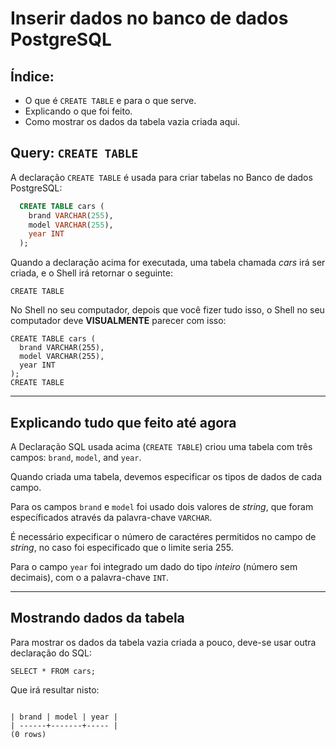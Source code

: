 # Inserir dados no banco de dados PostgreSQL

## Índice: 
- O que é `CREATE TABLE` e para o que serve.
- Explicando o que foi feito.
- Como mostrar os dados da tabela vazia criada aqui.


## Query: `CREATE TABLE`

A declaração `CREATE TABLE` é usada para criar tabelas no Banco de dados PostgreSQL:

```sql
  CREATE TABLE cars (
    brand VARCHAR(255),
    model VARCHAR(255),
    year INT
  );
```

Quando a declaração acima for executada, uma tabela chamada *cars* irá ser criada, e o Shell irá retornar o seguinte: 

```
CREATE TABLE
```

No Shell no seu computador, depois que você fizer tudo isso, o Shell no seu computador deve **VISUALMENTE** parecer com isso:

```
CREATE TABLE cars (
  brand VARCHAR(255),
  model VARCHAR(255),
  year INT
);
CREATE TABLE
```

---

## Explicando tudo que feito até agora

A Declaração SQL usada acima (`CREATE TABLE`) criou uma tabela com três campos: `brand`, `model`, and `year`.

Quando criada uma tabela, devemos especificar os tipos de dados de cada campo. 

Para os campos `brand` e `model` foi usado dois valores de *string*, que foram específicados através da palavra-chave `VARCHAR`.

É necessário expecificar o número de caractéres permitidos no campo de *string*, no caso foi especificado que o limite seria 255.

Para o campo `year` foi integrado um dado do tipo *inteiro* (número sem decimais), com o a palavra-chave `INT`.

---

## Mostrando dados da tabela

Para mostrar os dados da tabela vazia criada a pouco, deve-se usar outra declaração do SQL:

```
SELECT * FROM cars;
```

Que irá resultar nisto:

```

| brand | model | year |
| ------+-------+----- |
(0 rows)

